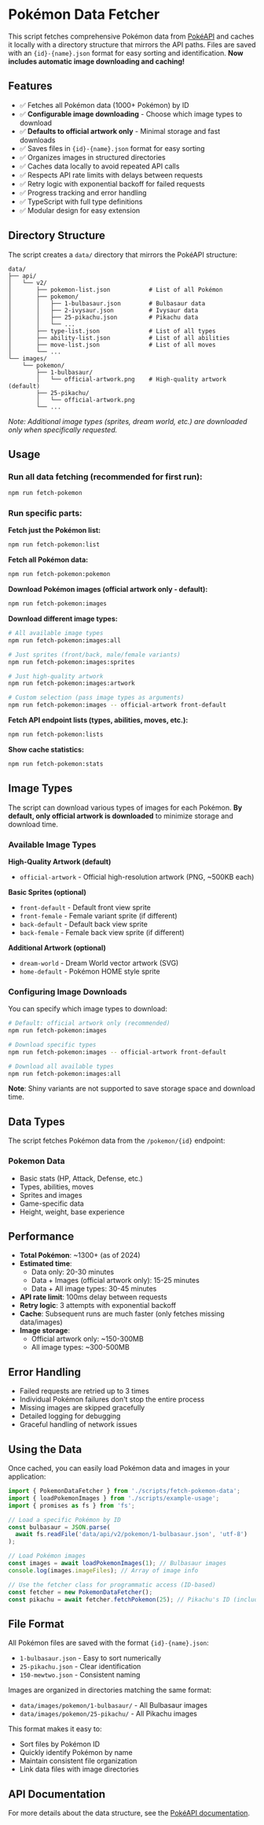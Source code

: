 # Pokémon Data Fetcher

This script fetches comprehensive Pokémon data from [PokéAPI](https://pokeapi.co/) and caches it locally with a directory structure that mirrors the API paths. Files are saved with an `{id}-{name}.json` format for easy sorting and identification. **Now includes automatic image downloading and caching!**

## Features

- ✅ Fetches all Pokémon data (1000+ Pokémon) by ID
- ✅ **Configurable image downloading** - Choose which image types to download
- ✅ **Defaults to official artwork only** - Minimal storage and fast downloads
- ✅ Saves files in `{id}-{name}.json` format for easy sorting
- ✅ Organizes images in structured directories
- ✅ Caches data locally to avoid repeated API calls
- ✅ Respects API rate limits with delays between requests
- ✅ Retry logic with exponential backoff for failed requests
- ✅ Progress tracking and error handling
- ✅ TypeScript with full type definitions
- ✅ Modular design for easy extension

## Directory Structure

The script creates a `data/` directory that mirrors the PokéAPI structure:

```
data/
├── api/
│   └── v2/
│       ├── pokemon-list.json           # List of all Pokémon
│       ├── pokemon/
│       │   ├── 1-bulbasaur.json        # Bulbasaur data
│       │   ├── 2-ivysaur.json          # Ivysaur data
│       │   ├── 25-pikachu.json         # Pikachu data
│       │   └── ...
│       ├── type-list.json              # List of all types
│       ├── ability-list.json           # List of all abilities
│       ├── move-list.json              # List of all moves
│       └── ...
└── images/
    └── pokemon/
        ├── 1-bulbasaur/
        │   └── official-artwork.png    # High-quality artwork (default)
        ├── 25-pikachu/
        │   └── official-artwork.png
        └── ...
```

_Note: Additional image types (sprites, dream world, etc.) are downloaded only when specifically requested._

## Usage

### Run all data fetching (recommended for first run):

```bash
npm run fetch-pokemon
```

### Run specific parts:

**Fetch just the Pokémon list:**

```bash
npm run fetch-pokemon:list
```

**Fetch all Pokémon data:**

```bash
npm run fetch-pokemon:pokemon
```

**Download Pokémon images (official artwork only - default):**

```bash
npm run fetch-pokemon:images
```

**Download different image types:**

```bash
# All available image types
npm run fetch-pokemon:images:all

# Just sprites (front/back, male/female variants)
npm run fetch-pokemon:images:sprites

# Just high-quality artwork
npm run fetch-pokemon:images:artwork

# Custom selection (pass image types as arguments)
npm run fetch-pokemon:images -- official-artwork front-default
```

**Fetch API endpoint lists (types, abilities, moves, etc.):**

```bash
npm run fetch-pokemon:lists
```

**Show cache statistics:**

```bash
npm run fetch-pokemon:stats
```

## Image Types

The script can download various types of images for each Pokémon. **By default, only official artwork is downloaded** to minimize storage and download time.

### Available Image Types

**High-Quality Artwork (default)**

- `official-artwork` - Official high-resolution artwork (PNG, ~500KB each)

**Basic Sprites (optional)**

- `front-default` - Default front view sprite
- `front-female` - Female variant sprite (if different)
- `back-default` - Default back view sprite
- `back-female` - Female back view sprite (if different)

**Additional Artwork (optional)**

- `dream-world` - Dream World vector artwork (SVG)
- `home-default` - Pokémon HOME style sprite

### Configuring Image Downloads

You can specify which image types to download:

```bash
# Default: official artwork only (recommended)
npm run fetch-pokemon:images

# Download specific types
npm run fetch-pokemon:images -- official-artwork front-default

# Download all available types
npm run fetch-pokemon:images:all
```

**Note**: Shiny variants are not supported to save storage space and download time.

## Data Types

The script fetches Pokémon data from the `/pokemon/{id}` endpoint:

### Pokemon Data

- Basic stats (HP, Attack, Defense, etc.)
- Types, abilities, moves
- Sprites and images
- Game-specific data
- Height, weight, base experience

## Performance

- **Total Pokémon**: ~1300+ (as of 2024)
- **Estimated time**:
  - Data only: 20-30 minutes
  - Data + Images (official artwork only): 15-25 minutes
  - Data + All image types: 30-45 minutes
- **API rate limit**: 100ms delay between requests
- **Retry logic**: 3 attempts with exponential backoff
- **Cache**: Subsequent runs are much faster (only fetches missing data/images)
- **Image storage**:
  - Official artwork only: ~150-300MB
  - All image types: ~300-500MB

## Error Handling

- Failed requests are retried up to 3 times
- Individual Pokémon failures don't stop the entire process
- Missing images are skipped gracefully
- Detailed logging for debugging
- Graceful handling of network issues

## Using the Data

Once cached, you can easily load Pokémon data and images in your application:

```typescript
import { PokemonDataFetcher } from './scripts/fetch-pokemon-data';
import { loadPokemonImages } from './scripts/example-usage';
import { promises as fs } from 'fs';

// Load a specific Pokémon by ID
const bulbasaur = JSON.parse(
  await fs.readFile('data/api/v2/pokemon/1-bulbasaur.json', 'utf-8')
);

// Load Pokémon images
const images = await loadPokemonImages(1); // Bulbasaur images
console.log(images.imageFiles); // Array of image info

// Use the fetcher class for programmatic access (ID-based)
const fetcher = new PokemonDataFetcher();
const pikachu = await fetcher.fetchPokemon(25); // Pikachu's ID (includes image download)
```

## File Format

All Pokémon files are saved with the format `{id}-{name}.json`:

- `1-bulbasaur.json` - Easy to sort numerically
- `25-pikachu.json` - Clear identification
- `150-mewtwo.json` - Consistent naming

Images are organized in directories matching the same format:

- `data/images/pokemon/1-bulbasaur/` - All Bulbasaur images
- `data/images/pokemon/25-pikachu/` - All Pikachu images

This format makes it easy to:

- Sort files by Pokémon ID
- Quickly identify Pokémon by name
- Maintain consistent file organization
- Link data files with image directories

## API Documentation

For more details about the data structure, see the [PokéAPI documentation](https://pokeapi.co/docs/v2).
